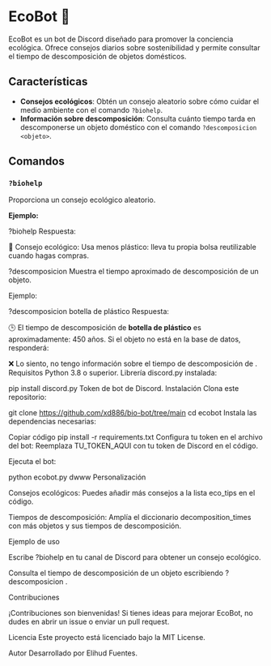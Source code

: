 # EcoBot 🌱

EcoBot es un bot de Discord diseñado para promover la conciencia ecológica. Ofrece consejos diarios sobre sostenibilidad y permite consultar el tiempo de descomposición de objetos domésticos.

## Características

- **Consejos ecológicos**: Obtén un consejo aleatorio sobre cómo cuidar el medio ambiente con el comando `?biohelp`.
- **Información sobre descomposición**: Consulta cuánto tiempo tarda en descomponerse un objeto doméstico con el comando `?descomposicion <objeto>`.

## Comandos

### `?biohelp`
Proporciona un consejo ecológico aleatorio.

**Ejemplo:**

?biohelp
Respuesta:

🌱 Consejo ecológico: Usa menos plástico: lleva tu propia bolsa reutilizable cuando hagas compras.

?descomposicion <objeto>
Muestra el tiempo aproximado de descomposición de un objeto.

Ejemplo:

?descomposicion botella de plástico
Respuesta:



🕒 El tiempo de descomposición de **botella de plástico** es aproximadamente: 450 años.
Si el objeto no está en la base de datos, responderá:

❌ Lo siento, no tengo información sobre el tiempo de descomposición de **<objeto>**.
Requisitos
Python 3.8 o superior.
Librería discord.py instalada:


pip install discord.py
Token de bot de Discord.
Instalación
Clona este repositorio:



git clone https://github.com/xd886/bio-bot/tree/main
cd ecobot
Instala las dependencias necesarias:


Copiar código
pip install -r requirements.txt
Configura tu token en el archivo del bot: Reemplaza TU_TOKEN_AQUI con tu token de Discord en el código.

Ejecuta el bot:



python ecobot.py
dwww
Personalización

Consejos ecológicos: Puedes añadir más consejos a la lista eco_tips en el código.

Tiempos de descomposición: Amplía el diccionario decomposition_times con más objetos y sus tiempos de descomposición.

Ejemplo de uso

Escribe ?biohelp en tu canal de Discord para obtener un consejo ecológico.

Consulta el tiempo de descomposición de un objeto escribiendo ?descomposicion <objeto>.

Contribuciones

¡Contribuciones son bienvenidas! Si tienes ideas para mejorar EcoBot, no dudes en abrir un issue o enviar un pull request.

Licencia
Este proyecto está licenciado bajo la MIT License.

Autor
Desarrollado por Elihud Fuentes.

